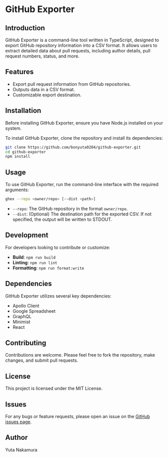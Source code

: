 # GitHub Exporter

## Introduction
GitHub Exporter is a command-line tool written in TypeScript, designed to export GitHub repository information into a CSV format. It allows users to extract detailed data about pull requests, including author details, pull request numbers, status, and more.

## Features
- Export pull request information from GitHub repositories.
- Outputs data in a CSV format.
- Customizable export destination.

## Installation
Before installing GitHub Exporter, ensure you have Node.js installed on your system.

To install GitHub Exporter, clone the repository and install its dependencies:

```bash
git clone https://github.com/bonyuta0204/github-exporter.git
cd github-exporter
npm install
```

## Usage
To use GitHub Exporter, run the command-line interface with the required arguments:

```bash
ghex --repo <owner/repo> [--dist <path>]
```

- `--repo`: The GitHub repository in the format `owner/repo`.
- `--dist`: (Optional) The destination path for the exported CSV. If not specified, the output will be written to STDOUT.

## Development
For developers looking to contribute or customize:

- **Build**: `npm run build`
- **Linting**: `npm run lint`
- **Formatting**: `npm run format:write`

## Dependencies
GitHub Exporter utilizes several key dependencies:
- Apollo Client
- Google Spreadsheet
- GraphQL
- Minimist
- React

## Contributing
Contributions are welcome. Please feel free to fork the repository, make changes, and submit pull requests.

## License
This project is licensed under the MIT License.

## Issues
For any bugs or feature requests, please open an issue on the [GitHub issues page](https://github.com/bonyuta0204/github-exporter/issues).

## Author
Yuta Nakamura

